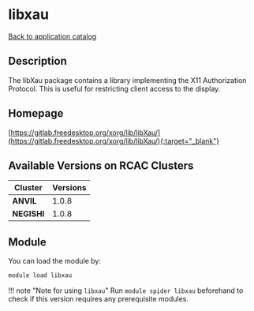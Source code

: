 # libxau

[Back to application catalog](../app_catalog.md)

## Description

The libXau package contains a library implementing the X11 Authorization Protocol. This is useful for restricting client access to the display.

## Homepage

[https://gitlab.freedesktop.org/xorg/lib/libXau/](https://gitlab.freedesktop.org/xorg/lib/libXau/){:target="_blank"}

## Available Versions on RCAC Clusters

|Cluster|Versions|
|---|---|
**ANVIL**|1.0.8
**NEGISHI**|1.0.8

## Module

You can load the module by:

```bash
module load libxau
```

!!! note "Note for using `libxau`"
    Run `module spider libxau` beforehand to check if this version requires any prerequisite modules.
